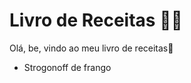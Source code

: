 # Livro de Receitas :man_cook:

Olá, be, vindo ao meu livro de receitas:wave:

- Strogonoff de frango

